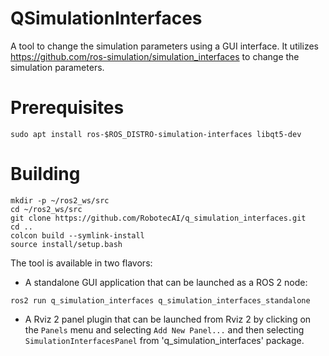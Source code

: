 # QSimulationInterfaces

A tool to change the simulation parameters using a GUI interface.
It utilizes https://github.com/ros-simulation/simulation_interfaces to change the simulation parameters.

# Prerequisites

```shell
sudo apt install ros-$ROS_DISTRO-simulation-interfaces libqt5-dev
```

# Building

```shell
mkdir -p ~/ros2_ws/src
cd ~/ros2_ws/src
git clone https://github.com/RobotecAI/q_simulation_interfaces.git
cd ..
colcon build --symlink-install
source install/setup.bash
```

The tool is available in two flavors:

- A standalone GUI application that can be launched as a ROS 2 node:
```shell  
ros2 run q_simulation_interfaces q_simulation_interfaces_standalone
```
- A Rviz 2 panel plugin that can be launched from Rviz 2 by clicking on the `Panels` menu and selecting `Add New Panel...`
  and then selecting `SimulationInterfacesPanel` from 'q_simulation_interfaces' package.
